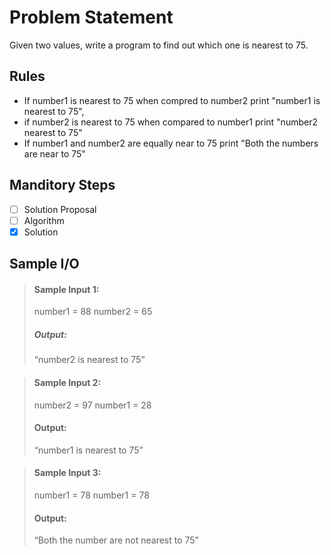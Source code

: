 # Problem Statement   

Given two values, write a program to find out which one is nearest to 75.

## Rules
* If number1 is nearest to 75 when compred to number2 print "number1 is nearest to 75", 
* if number2 is nearest to 75 when compared to number1 print "number2 nearest to 75"
* If number1 and number2 are equally near to 75 print "Both the numbers are near to 75"

## Manditory Steps

- [ ] Solution Proposal
- [ ] Algorithm
- [x] Solution

## Sample I/O

> #### Sample Input 1:
> number1 = 88
> number2 = 65
>
> ##### Output:
> “number2 is nearest to 75”

> #### Sample Input 2:
> number2 = 97
> number1 = 28
>
> #### Output:
> “number1 is nearest to 75”

> #### Sample Input 3:
> number1 = 78
> number1 = 78
>
> #### Output:
> “Both the number are not nearest to 75”
